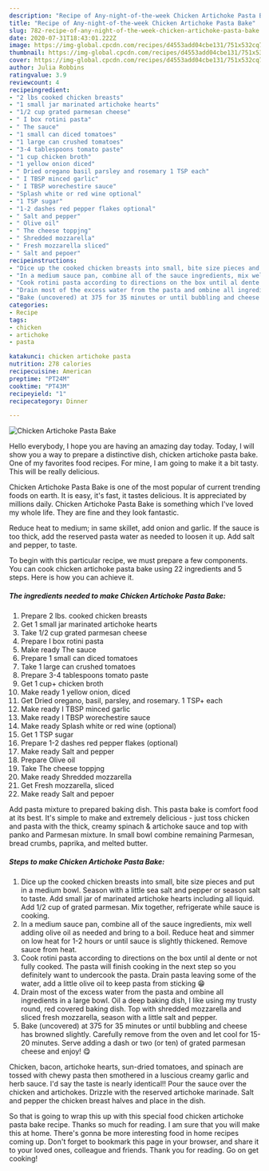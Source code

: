 ```yaml
---
description: "Recipe of Any-night-of-the-week Chicken Artichoke Pasta Bake"
title: "Recipe of Any-night-of-the-week Chicken Artichoke Pasta Bake"
slug: 782-recipe-of-any-night-of-the-week-chicken-artichoke-pasta-bake
date: 2020-07-31T18:43:01.222Z
image: https://img-global.cpcdn.com/recipes/d4553add04cbe131/751x532cq70/chicken-artichoke-pasta-bake-recipe-main-photo.jpg
thumbnail: https://img-global.cpcdn.com/recipes/d4553add04cbe131/751x532cq70/chicken-artichoke-pasta-bake-recipe-main-photo.jpg
cover: https://img-global.cpcdn.com/recipes/d4553add04cbe131/751x532cq70/chicken-artichoke-pasta-bake-recipe-main-photo.jpg
author: Julia Robbins
ratingvalue: 3.9
reviewcount: 4
recipeingredient:
- "2 lbs cooked chicken breasts"
- "1 small jar marinated artichoke hearts"
- "1/2 cup grated parmesan cheese"
- " I box rotini pasta"
- " The sauce"
- "1 small can diced tomatoes"
- "1 large can crushed tomatoes"
- "3-4 tablespoons tomato paste"
- "1 cup chicken broth"
- "1 yellow onion diced"
- " Dried oregano basil parsley and rosemary 1 TSP each"
- " I TBSP minced garlic"
- " I TBSP worechestire sauce"
- "Splash white or red wine optional"
- "1 TSP sugar"
- "1-2 dashes red pepper flakes optional"
- " Salt and pepper"
- " Olive oil"
- " The cheese toppjng"
- " Shredded mozzarella"
- " Fresh mozzarella sliced"
- " Salt and pepoer"
recipeinstructions:
- "Dice up the cooked chicken breasts into small, bite size pieces and put in a medium bowl. Season with a little sea salt and pepper or season salt to taste. Add small jar of marinated artichoke hearts including all liquid. Add 1/2 cup of grated parmesan. Mix together, refrigerate while sauce is cooking."
- "In a medium sauce pan, combine all of the sauce ingredients, mix well adding olive oil as needed and bring to a boil. Reduce heat and simmer on low heat for 1-2 hours or until sauce is slightly thickened. Remove sauce from heat."
- "Cook rotini pasta according to directions on the box until al dente or not fully cooked. The pasta will finish cooking in the next step so you definitely want to undercook the pasta. Drain pasta leaving some of the water, add a little olive oil to keep pasta from sticking 😁"
- "Drain most of the excess water from the pasta and ombine all ingredients in a large bowl. Oil a deep baking dish, I like using my trusty round, red covered baking dish. Top with shredded mozzarella and sliced fresh mozzarella, season with a little salt and pepper."
- "Bake (uncovered) at 375 for 35 minutes or until bubbling and cheese has browned slightly. Carefully remove from the oven and let cool for 15-20 minutes. Serve adding a dash or two (or ten) of grated parmesan cheese and enjoy! 😋"
categories:
- Recipe
tags:
- chicken
- artichoke
- pasta

katakunci: chicken artichoke pasta 
nutrition: 278 calories
recipecuisine: American
preptime: "PT24M"
cooktime: "PT43M"
recipeyield: "1"
recipecategory: Dinner

---
```



![Chicken Artichoke Pasta Bake](https://img-global.cpcdn.com/recipes/d4553add04cbe131/751x532cq70/chicken-artichoke-pasta-bake-recipe-main-photo.jpg)

Hello everybody, I hope you are having an amazing day today. Today, I will show you a way to prepare a distinctive dish, chicken artichoke pasta bake. One of my favorites food recipes. For mine, I am going to make it a bit tasty. This will be really delicious.

Chicken Artichoke Pasta Bake is one of the most popular of current trending foods on earth. It is easy, it's fast, it tastes delicious. It is appreciated by millions daily. Chicken Artichoke Pasta Bake is something which I've loved my whole life. They are fine and they look fantastic.

Reduce heat to medium; in same skillet, add onion and garlic. If the sauce is too thick, add the reserved pasta water as needed to loosen it up. Add salt and pepper, to taste.


To begin with this particular recipe, we must prepare a few components. You can cook chicken artichoke pasta bake using 22 ingredients and 5 steps. Here is how you can achieve it.

<!--inarticleads1-->

##### The ingredients needed to make Chicken Artichoke Pasta Bake:

1. Prepare 2 lbs. cooked chicken breasts
1. Get 1 small jar marinated artichoke hearts
1. Take 1/2 cup grated parmesan cheese
1. Prepare  I box rotini pasta
1. Make ready  The sauce
1. Prepare 1 small can diced tomatoes
1. Take 1 large can crushed tomatoes
1. Prepare 3-4 tablespoons tomato paste
1. Get 1 cup+ chicken broth
1. Make ready 1 yellow onion, diced
1. Get  Dried oregano, basil, parsley, and rosemary. 1 TSP+ each
1. Make ready  I TBSP minced garlic
1. Make ready  I TBSP worechestire sauce
1. Make ready Splash white or red wine (optional)
1. Get 1 TSP sugar
1. Prepare 1-2 dashes red pepper flakes (optional)
1. Make ready  Salt and pepper
1. Prepare  Olive oil
1. Take  The cheese toppjng
1. Make ready  Shredded mozzarella
1. Get  Fresh mozzarella, sliced
1. Make ready  Salt and pepoer


Add pasta mixture to prepared baking dish. This pasta bake is comfort food at its best. It&#39;s simple to make and extremely delicious - just toss chicken and pasta with the thick, creamy spinach &amp; artichoke sauce and top with panko and Parmesan mixture. In small bowl combine remaining Parmesan, bread crumbs, paprika, and melted butter. 

<!--inarticleads2-->

##### Steps to make Chicken Artichoke Pasta Bake:

1. Dice up the cooked chicken breasts into small, bite size pieces and put in a medium bowl. Season with a little sea salt and pepper or season salt to taste. Add small jar of marinated artichoke hearts including all liquid. Add 1/2 cup of grated parmesan. Mix together, refrigerate while sauce is cooking.
1. In a medium sauce pan, combine all of the sauce ingredients, mix well adding olive oil as needed and bring to a boil. Reduce heat and simmer on low heat for 1-2 hours or until sauce is slightly thickened. Remove sauce from heat.
1. Cook rotini pasta according to directions on the box until al dente or not fully cooked. The pasta will finish cooking in the next step so you definitely want to undercook the pasta. Drain pasta leaving some of the water, add a little olive oil to keep pasta from sticking 😁
1. Drain most of the excess water from the pasta and ombine all ingredients in a large bowl. Oil a deep baking dish, I like using my trusty round, red covered baking dish. Top with shredded mozzarella and sliced fresh mozzarella, season with a little salt and pepper.
1. Bake (uncovered) at 375 for 35 minutes or until bubbling and cheese has browned slightly. Carefully remove from the oven and let cool for 15-20 minutes. Serve adding a dash or two (or ten) of grated parmesan cheese and enjoy! 😋


Chicken, bacon, artichoke hearts, sun-dried tomatoes, and spinach are tossed with chewy pasta then smothered in a luscious creamy garlic and herb sauce. I&#39;d say the taste is nearly identical!! Pour the sauce over the chicken and artichokes. Drizzle with the reserved artichoke marinade. Salt and pepper the chicken breast halves and place in the dish. 

So that is going to wrap this up with this special food chicken artichoke pasta bake recipe. Thanks so much for reading. I am sure that you will make this at home. There's gonna be more interesting food in home recipes coming up. Don't forget to bookmark this page in your browser, and share it to your loved ones, colleague and friends. Thank you for reading. Go on get cooking!
